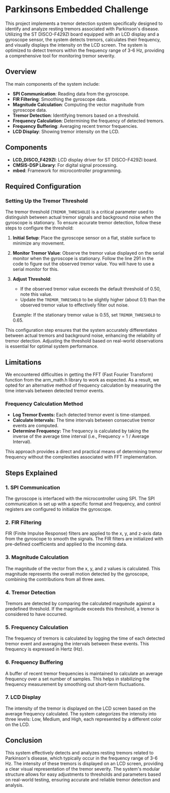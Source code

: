 # Parkinsons Embedded Challenge

This project implements a tremor detection system specifically designed to identify and analyze resting tremors associated with Parkinson's disease. Utilizing the ST DISCO-F429ZI board equipped with an LCD display and a gyroscope sensor, the system detects tremors, calculates their frequency, and visually displays the intensity on the LCD screen. The system is optimized to detect tremors within the frequency range of 3-6 Hz, providing a comprehensive tool for monitoring tremor severity.

## Overview

The main components of the system include:
- **SPI Communication**: Reading data from the gyroscope.
- **FIR Filtering**: Smoothing the gyroscope data.
- **Magnitude Calculation**: Computing the vector magnitude from gyroscope data.
- **Tremor Detection**: Identifying tremors based on a threshold.
- **Frequency Calculation**: Determining the frequency of detected tremors.
- **Frequency Buffering**: Averaging recent tremor frequencies.
- **LCD Display**: Showing tremor intensity on the LCD.

## Components

- **LCD_DISCO_F429ZI**: LCD display driver for ST DISCO-F429ZI board.
- **CMSIS-DSP Library**: For digital signal processing.
- **mbed**: Framework for microcontroller programming.

## Required Configuration

### Setting Up the Tremor Threshold

The tremor threshold (`TREMOR_THRESHOLD`) is a critical parameter used to distinguish between actual tremor signals and background noise when the gyroscope is stationary. To ensure accurate tremor detection, follow these steps to configure the threshold:

1. **Initial Setup**: Place the gyroscope sensor on a flat, stable surface to minimize any movement.

2. **Monitor Tremor Value**: Observe the tremor value displayed on the serial monitor when the gyroscope is stationary. Follow the line 291 in the code to figure out the observed tremor value. You will have to use a serial monitor for this.

3. **Adjust Threshold**:
   - If the observed tremor value exceeds the default threshold of 0.50, note this value.
   - Update the `TREMOR_THRESHOLD` to be slightly higher (about 0.1) than the observed tremor value to effectively filter out noise.
   
   Example: If the stationary tremor value is 0.55, set `TREMOR_THRESHOLD` to 0.65.

This configuration step ensures that the system accurately differentiates between actual tremors and background noise, enhancing the reliability of tremor detection. Adjusting the threshold based on real-world observations is essential for optimal system performance.


## Limitations

We encountered difficulties in getting the FFT (Fast Fourier Transform) function from the arm_math.h library to work as expected. As a result, we opted for an alternative method of frequency calculation by measuring the time intervals between detected tremor events.

### Frequency Calculation Method

 - **Log Tremor Events:** Each detected tremor event is time-stamped.
 - **Calculate Intervals:** The time intervals between consecutive tremor events are computed.
 - **Determine Frequency:** The frequency is calculated by taking the inverse of the average time interval (i.e., Frequency = 1 / Average Interval).

This approach provides a direct and practical means of determining tremor frequency without the complexities associated with FFT implementation.


## Steps Explained

### 1. SPI Communication

The gyroscope is interfaced with the microcontroller using SPI. The SPI communication is set up with a specific format and frequency, and control registers are configured to initialize the gyroscope.

### 2. FIR Filtering

FIR (Finite Impulse Response) filters are applied to the x, y, and z-axis data from the gyroscope to smooth the signals. The FIR filters are initialized with pre-defined coefficients and applied to the incoming data.

### 3. Magnitude Calculation

The magnitude of the vector from the x, y, and z values is calculated. This magnitude represents the overall motion detected by the gyroscope, combining the contributions from all three axes.

### 4. Tremor Detection

Tremors are detected by comparing the calculated magnitude against a predefined threshold. If the magnitude exceeds this threshold, a tremor is considered to have occurred.

### 5. Frequency Calculation

The frequency of tremors is calculated by logging the time of each detected tremor event and averaging the intervals between these events. This frequency is expressed in Hertz (Hz).

### 6. Frequency Buffering

A buffer of recent tremor frequencies is maintained to calculate an average frequency over a set number of samples. This helps in stabilizing the frequency measurement by smoothing out short-term fluctuations.

### 7. LCD Display

The intensity of the tremor is displayed on the LCD screen based on the average frequency calculated. The system categorizes the intensity into three levels: Low, Medium, and High, each represented by a different color on the LCD.


## Conclusion

This system effectively detects and analyzes resting tremors related to Parkinson's disease, which typically occur in the frequency range of 3-6 Hz. The intensity of these tremors is displayed on an LCD screen, providing a clear visual representation of the tremor severity. The system's modular structure allows for easy adjustments to thresholds and parameters based on real-world testing, ensuring accurate and reliable tremor detection and analysis.